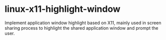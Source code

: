 # linux-x11-highlight-window
 Implement application window highlight based on X11, mainly used in screen sharing process to highlight the shared application window and prompt the user.
